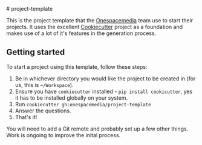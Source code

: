 # project-template

This is the project template that the [Onespacemedia](http://www.onespacemedia.com) team use to start their projects. It uses the excellent [Cookiecutter](https://github.com/audreyr/cookiecutter) project as a foundation and makes use of a lot of it's features in the generation process.

## Getting started

To start a project using this template, follow these steps:

1. Be in whichever directory you would like the project to be created in (for us, this is `~/Workspace`).
2. Ensure you have `cookiecutter` installed - ```pip install cookicutter```, yes it has to be installed globally on your system.
3. Run `cookiecutter gh:onespacemedia/project-template`
4. Answer the questions.
5. That's it!

You will need to add a Git remote and probably set up a few other things. Work is ongoing to improve the inital process.
